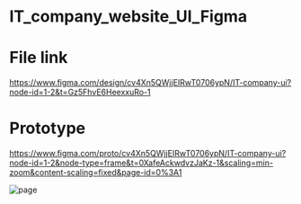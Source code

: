 # IT_company_website_UI_Figma
# File link
https://www.figma.com/design/cv4Xn5QWjjEIRwT0706ypN/IT-company-ui?node-id=1-2&t=Gz5FhvE6HeexxuRo-1

# Prototype
https://www.figma.com/proto/cv4Xn5QWjjEIRwT0706ypN/IT-company-ui?node-id=1-2&node-type=frame&t=0XafeAckwdvzJaKz-1&scaling=min-zoom&content-scaling=fixed&page-id=0%3A1

![page](https://github.com/user-attachments/assets/bb1dbfe5-0148-4c4b-9254-d451143fd790)
